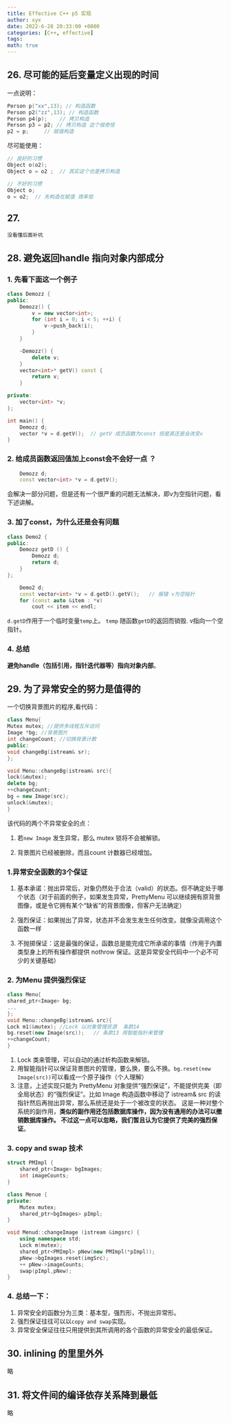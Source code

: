 ```yaml
---
title: Effective C++ p5 实现
author: xyx
date: 2022-6-28 20:33:00 +0800
categories: [C++, effective]
tags: 
math: true
---
```


## 26. 尽可能的延后变量定义出现的时间

一点说明：

```cpp
Person p("xx",13); // 构造函数
Person p2("zz",13); // 构造函数
Person p4(p);    // 拷贝构造
Person p3 = p2; // 拷贝构造 这个很奇怪
p2 = p;     // 赋值构造
```

尽可能使用：

```cpp
// 良好的习惯
Object o(o2);
Object o = o2 ;  // 其实这个也是拷贝构造

// 不好的习惯
Object o;
o = o2;  // 先构造在赋值 效率低
```

## 27. 

    没看懂后面补坑

## 28. 避免返回handle 指向对象内部成分

### 1. 先看下面这一个例子

```cpp
class Demozz {
public:
    Demozz() {
        v = new vector<int>;
        for (int i = 0; i < 5; ++i) {
            v->push_back(i);
        }
    }

    ~Demozz() {
        delete v;
    }
    vector<int>* getV() const {
        return v;
    }

private:
    vector<int> *v;
};
```

```cpp
int main() {
    Demozz d;
    vector *v = d.getV();  // getV 成员函数为const 但是其还是会改变v
}
```

### 2. 给成员函数返回值加上const会不会好一点 ？

```cpp
    Demozz d;
    const vector<int> *v = d.getV();
```

会解决一部分问题，但是还有一个很严重的问题无法解决，即v为空指针问题，看下述讲解。

### 3. 加了const，为什么还是会有问题

```cpp
class Demo2 {
public:
    Demozz getD () {
        Demozz d;
        return d;
    }
};
```

```cpp
    Demo2 d;
    const vector<int> *v = d.getD().getV();   // 报错 v为空指针
    for (const auto &item : *v)
        cout << item << endl;
```

`d.getD`作用于一个临时变量`temp`上。 `temp` 随函数`getD`的返回而销毁. v指向一个空指针。

### 4. 总结

**避免handle（包括引用，指针迭代器等）指向对象内部**。

## 29. 为了异常安全的努力是值得的

一个切换背景图片的程序,看代码：

```cpp
class Menu{
Mutex mutex; //提供多线程互斥访问
Image *bg; //背景图片
int changeCount; //切换背景计数
public:
void changeBg(istream& sr);
};

void Menu::changeBg(istream& src){
lock(&mutex);
delete bg;
++changeCount;
bg = new Image(src);
unlock(&mutex);
}
```

该代码的两个不异常安全的点：

1.  若`new Image` 发生异常，那么 mutex 锁将不会被解锁。

2. 背景图片已经被删除，而且count 计数器已经增加。

### 1.异常安全函数的3个保证

1. 基本承诺：抛出异常后，对象仍然处于合法（valid）的状态。但不确定处于哪个状态（对于前面的例子，如果发生异常，PrettyMenu 可以继续拥有原背景图像，或是令它拥有某个“缺省”的背景图像，但客户无法确定）

2. 强烈保证：如果抛出了异常，状态并不会发生发生任何改变。就像没调用这个函数一样

3. 不抛掷保证：这是最强的保证，函数总是能完成它所承诺的事情（作用于内置类型身上的所有操作都提供 nothrow 保证。这是异常安全代码中一个必不可少的关键基础）

### 2. 为Menu 提供强烈保证

```cpp
class Menu{
shared_ptr<Image> bg;
...
};
void Menu::changeBg(istream& src){
Lock m1(&mutex); //Lock 以对象管理资源  条款14
bg.reset(new Image(src));   // 条款13 用智能指针来管理
++changeCount;
}
```

1. Lock 类来管理，可以自动的通过析构函数来解锁。
2. 用智能指针可以保证背景图片的管理，要么换，要么不换。`bg.reset(new Image(src))`可以看成一个原子操作（个人理解）
3. 注意，上述实现只能为 PrettyMenu 对象提供“强烈保证”，不能提供完美（即全局状态）的“强烈保证”。比如 Image 构造函数中移动了 istream& src 的读指针然后再抛出异常，那么系统还是处于一个被改变的状态。 这是一种对整个系统的副作用，**类似的副作用还包括数据库操作，因为没有通用的办法可以撤销数据库操作。 不过这一点可以忽略，我们暂且认为它提供了完美的强烈保证**。

### 3. copy and swap 技术

```cpp
struct PMImpl {
    shared_ptr<Image> bgImages;
    int imageCounts;
}

class Menue {
private:
    Mutex mutex;
    shared_ptr<bgImages> pImpl;
}

void Menud::changeImage (istream &imgsrc) {
    using namespace std;
    Lock m(mutex);
    shared_ptr<PMImpl> pNew(new PMImpl(*pImpl));
    pNew->bgImages.reset(imgSrc);
    ++ pNew->imageCounts;
    swap(pImpl,pNew);
}
```

### 4. 总结一下：

1. 异常安全的函数分为三类：基本型，强烈形，不抛出异常形。
2. 强烈保证往往可以以`copy and swap`实现。
3. 异常安全保证往往只用提供到其所调用的各个函数的异常安全的最低保证。

## 30. inlining 的里里外外

略

## 31. 将文件间的编译依存关系降到最低

略